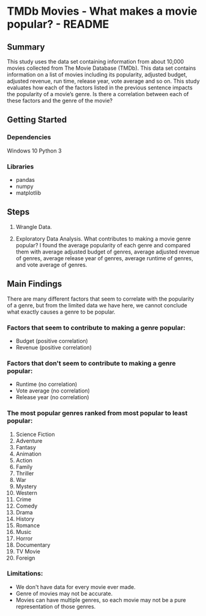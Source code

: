 # TMDb Movies - What makes a movie popular? - README
## Summary

This study uses the data set containing information from about 10,000 movies collected from The Movie Database (TMDb). This data set contains information on a list of movies including its popularity, adjusted budget, adjusted revenue, run time, release year, vote average and so on. This study evaluates how each of the factors listed in the previous sentence impacts the popularity of a movie’s genre. Is there a correlation between each of these factors and the genre of the movie?


## Getting Started
### Dependencies
Windows 10
Python 3

### Libraries
- pandas
- numpy
- matplotlib


## Steps
1. Wrangle Data.

2. Exploratory Data Analysis. What contributes to making a movie genre popular? I found the average popularity of each genre and compared them with average adjusted budget of genres, average adjusted revenue of genres, average release year of genres, average runtime of genres, and vote average of genres.


## Main Findings
There are many different factors that seem to correlate with the popularity of a genre, but from the limited data we have here, we cannot conclude what exactly causes a genre to be popular.

### Factors that seem to contribute to making a genre popular:
- Budget (positive correlation)
- Revenue (positive correlation)
### Factors that don't seem to contribute to making a genre popular:
- Runtime (no correlation)
- Vote average (no correlation)
- Release year (no correlation)
### The most popular genres ranked from most popular to least popular:
1. Science Fiction
2. Adventure
3. Fantasy
4. Animation
5. Action
6. Family
7. Thriller
8. War
9. Mystery
10. Western
11. Crime
12. Comedy
13. Drama
14. History
15. Romance
16. Music
17. Horror
18. Documentary
19. TV Movie
20. Foreign
### Limitations:
- We don't have data for every movie ever made.
- Genre of movies may not be accurate.
- Movies can have multiple genres, so each movie may not be a pure representation of those genres.
